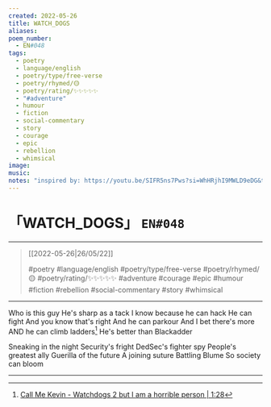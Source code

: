 ```yaml
---
created: 2022-05-26
title: WATCH_DOGS
aliases:
poem_number:
  - EN#048
tags:
  - poetry
  - language/english
  - poetry/type/free-verse
  - poetry/rhymed/🟡
  - poetry/rating/✨✨✨✨✨
  - "#adventure"
  - humour
  - fiction
  - social-commentary
  - story
  - courage
  - epic
  - rebellion
  - whimsical
image:
music:
notes: "inspired by: https://youtu.be/SIFR5ns7Pws?si=WhHRjhI9MWLD9eDG&t=88"
---
```

# 「WATCH_DOGS」 `EN#048`

---

> [[2022-05-26|26/05/22]]
> 
> #poetry 
> #language/english 
> #poetry/type/free-verse 
> #poetry/rhymed/🟡 
> #poetry/rating/✨✨✨✨✨ 
> #adventure #courage #epic #humour #fiction #rebellion #social-commentary #story #whimsical 

---

Who is this guy
He's sharp as a tack
I know because he can hack
He can fight
And you know that's right
And he can parkour
And I bet there's more
AND he can climb ladders[^1]
He's better than Blackadder

Sneaking in the night
Security's fright
DedSec's fighter spy
People's greatest ally
Guerilla of the future
A joining suture
Battling Blume
So society can bloom

---

[^1]: [Call Me Kevin - Watchdogs 2 but I am a horrible person | 1:28](https://youtu.be/SIFR5ns7Pws?si=WhHRjhI9MWLD9eDG&t=88)
